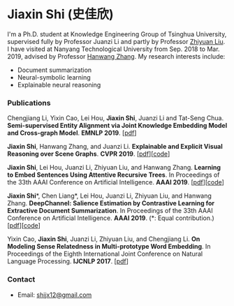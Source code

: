 # Jiaxin Shi (史佳欣)

I'm a Ph.D. student at Knowledge Engineering Group of Tsinghua University, supervised fully by Professor Juanzi Li and partly by Professor [Zhiyuan Liu](http://nlp.csai.tsinghua.edu.cn/~lzy/index.html). I have visited at Nanyang Technological University from Sep. 2018 to Mar. 2019, advised by Professor [Hanwang Zhang](http://www.ntu.edu.sg/home/hanwangzhang/#aboutme). My research interests include:
- Document summarization
- Neural-symbolic learning
- Explainable neural reasoning

### Publications
Chengjiang Li, Yixin Cao, Lei Hou, **Jiaxin Shi**, Juanzi Li and Tat-Seng Chua. **Semi-supervised Entity Alignment via Joint Knowledge Embedding Model and Cross-graph Model**. **EMNLP 2019**.
[[pdf](https://www.aclweb.org/anthology/D19-1274/)]

**Jiaxin Shi**, Hanwang Zhang, and Juanzi Li. **Explainable and Explicit Visual Reasoning over Scene Graphs**. **CVPR 2019**.
[[pdf](https://arxiv.org/abs/1812.01855)][[code](https://github.com/shijx12/XNM-Net)]

**Jiaxin Shi**, Lei Hou, Juanzi Li, Zhiyuan Liu, and Hanwang Zhang. **Learning to Embed Sentences Using Attentive Recursive Trees**. In Proceedings of the 33th AAAI Conference on Artificial Intelligence. **AAAI 2019**.
[[pdf](https://arxiv.org/abs/1811.02338)][[code](https://github.com/shijx12/AR-Tree)]


**Jiaxin Shi**\*, Chen Liang\*, Lei Hou, Juanzi Li, Zhiyuan Liu, and Hanwang Zhang. **DeepChannel: Salience Estimation by Contrastive Learning for Extractive Document Summarization**. In Proceedings of the 33th AAAI Conference on Artificial Intelligence. **AAAI 2019**. (*: Equal contribution.)
[[pdf](https://arxiv.org/abs/1811.02394)][[code](https://github.com/lliangchenc/DeepChannel)]

Yixin Cao, **Jiaxin Shi**, Juanzi Li, Zhiyuan Liu, and Chengjiang Li. **On Modeling Sense Relatedness in Multi-prototype Word Embedding**. In Proceedings of the Eighth International Joint Conference on Natural Language Processing. **IJCNLP 2017**.
[[pdf](http://aclweb.org/anthology/I17-1024)]


### Contact
- Email: shijx12@gmail.com
